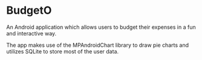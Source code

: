 # BudgetO
An Android application which allows users to budget their expenses in a fun and interactive way.

The app makes use of the MPAndroidChart library to draw pie charts and utilizes SQLite to store most of the user data.
